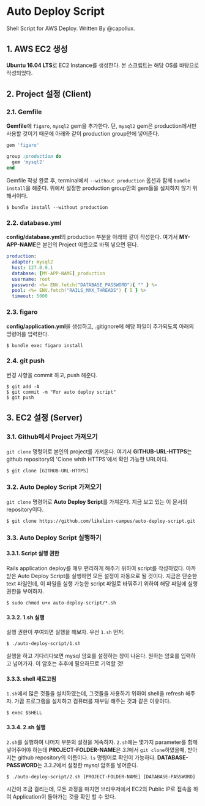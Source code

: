 # Auto Deploy Script

Shell Script for AWS Deploy. Written By @capollux.

## 1. AWS EC2 생성

**Ubuntu 16.04 LTS**로 EC2 Instance를 생성한다. 본 스크립트는 해당 OS를 바탕으로 작성되었다.

## 2. Project 설정 (Client)

### 2.1. Gemfile

**Gemfile**에 `figaro`, `mysql2` gem을 추가한다. 단, `mysql2` gem은 production에서만 사용할 것이기 때문에 아래와 같이 production group안에 넣어준다.

```ruby
gem 'figaro'

group :production do
  gem 'mysql2'
end
``` 

Gemfile 작성 완료 후, terminal에서 `--without production` 옵션과 함께 `bundle install`을 해준다. 위에서 설정한 production group안의 gem들을 설치하지 않기 위해서이다.

```console
$ bundle install --without production
```

### 2.2. database.yml

**config/database.yml**의 production 부분을 아래와 같이 작성한다. 여기서 **MY-APP-NAME**은 본인의 Project 이름으로 바꿔 넣으면 된다.

```yaml
production:
  adapter: mysql2
  host: 127.0.0.1
  database: [MY-APP-NAME]_production
  username: root
  password: <%= ENV.fetch("DATABASE_PASSWORD"){ "" } %>
  pool: <%= ENV.fetch("RAILS_MAX_THREADS") { 5 } %>
  timeout: 5000
```

### 2.3. figaro

**config/application.yml**을 생성하고, .gitignore에 해당 파일이 추가되도록 아래의 명령어를 입력한다.

```console
$ bundle exec figaro install
```

### 2.4. git push

변경 사항을 commit 하고, push 해준다.

```console
$ git add -A
$ git commit -m "For auto deploy script"
$ git push
```

## 3. EC2 설정 (Server)

### 3.1. Github에서 Project 가져오기

`git clone` 명령어로 본인의 project를 가져온다. 여기서 **GITHUB-URL-HTTPS**는 github repository의 'Clone whth HTTPS'에서 확인 가능한 URL이다.

```console
$ git clone [GITHUB-URL-HTTPS]
```

### 3.2. Auto Deploy Script 가져오기

`git clone` 명령어로 **Auto Deploy Script**를 가져온다. 지금 보고 있는 이 문서의 repository이다.

```console
$ git clone https://github.com/likelion-campus/auto-deploy-script.git
```

### 3.3. Auto Deploy Script 실행하기


#### 3.3.1. Script 실행 권한

Rails application deploy를 매우 편리하게 해주기 위하여 script를 작성하였다. 아까 받은 Auto Deploy Script를 실행하면 모든 설정이 자동으로 될 것이다. 지금은 단순한 text 파일인데, 이 파일을 실행 가능한 script 파일로 바꿔주기 위하여 해당 파일에 실행 권한을 부여하자.

```console
$ sudo chmod u+x auto-deploy-script/*.sh
```

#### 3.3.2. 1.sh 실행

실행 권한이 부여되면 실행을 해보자. 우선 `1.sh` 먼저.

```console
$ ./auto-deploy-script/1.sh
```

실행을 하고 기다리다보면 mysql 암호를 설정하는 창이 나온다. 원하는 암호를 입력하고 넘어가자. 이 암호는 추후에 필요하므로 기억할 것!

#### 3.3.3. shell 새로고침

`1.sh`에서 많은 것들을 설치하였는데, 그것들을 사용하기 위하여 shell을 refresh 해주자. 가끔 프로그램을 설치하고 컴퓨터를 재부팅 해주는 것과 같은 이유이다.

```console
$ exec $SHELL
```

#### 3.3.4. 2.sh 실행

`2.sh`를 실행하여 나머지 부분의 설정을 계속하자.
`2.sh`에는 몇가지 parameter를 함께 넣어주어야 하는데 **PROJECT-FOLDER-NAME**은 *3.1*에서 `git clone`하였을때, 받아지는 github repository의 이름이다. `ls` 명령어로 확인이 가능하다.
**DATABASE-PASSWORD**는 *3.3.2*에서 설정한 mysql 암호를 넣어준다.

```console
$ ./auto-deploy-script/2.sh [PROJECT-FOLDER-NAME] [DATABASE-PASSWORD]
```

시간이 조금 걸리는데, 모든 과정을 마치면 브라우저에서 EC2의 Public IP로 접속을 하여 Application이 돌아가는 것을 확인 할 수 있다.



